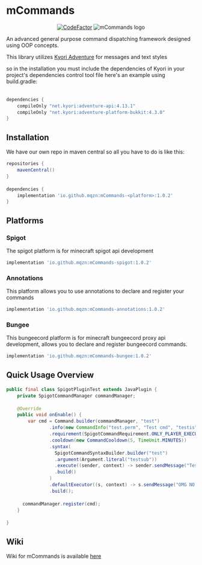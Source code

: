 # mCommands

<div align="center">
  <a href="https://www.codefactor.io/repository/github/mqzn/mcommands"><img src="https://www.codefactor.io/repository/github/mqzn/mcommands/badge" alt="CodeFactor" /></a> 
  <img src="![img.png](img.png)" alt="mCommands logo">
</div>


An advanced general purpose command dispatching framework
designed using OOP concepts.

This library utilizes [Kyori Adventure](https://github.com/KyoriPowered/adventure) for
messages and text styles

so in the installation you must include the dependencies of Kyori in your project's dependencies control tool file
here's an example using build.gradle:

```gradle

dependencies {
    compileOnly "net.kyori:adventure-api:4.13.1"
    compileOnly "net.kyori:adventure-platform-bukkit:4.3.0"
}

```

## Installation

We have our own repo in maven central
so all you have to do is like this:

```gradle 
repositories {
    mavenCentral()
}

dependencies {
    implementation 'io.github.mqzn:mCommands-<platform>:1.0.2'
}
```

## Platforms

### Spigot

The spigot platform is for minecraft spigot api development

```gradle
implementation 'io.github.mqzn:mCommands-spigot:1.0.2'
```

### Annotations

This platform allows you to use annotations to declare and register your commands

```gradle
implementation 'io.github.mqzn:mCommands-annotations:1.0.2'
```

### Bungee

This bungeecord platform is for minecraft bungeecord proxy api development, allows you
to declare and register bungeecord commands.

```gradle
implementation 'io.github.mqzn:mCommands-bungee:1.0.2'
```

## Quick Usage Overview
```java
public final class SpigotPluginTest extends JavaPlugin {
	private SpigotCommandManager commandManager;
	
    @Override
	public void onEnable() {
	    var cmd = Command.builder(commandManager, "test")
				.info(new CommandInfo("test.perm", "Test cmd", "testis"))
				.requirement(SpigotCommandRequirement.ONLY_PLAYER_EXECUTABLE)
				.cooldown(new CommandCooldown(5, TimeUnit.MINUTES))
				.syntax(
				  SpigotCommandSyntaxBuilder.builder("test")
				  .argument(Argument.literal("testsub"))
                  .execute((sender, context) -> sender.sendMessage("Test sub works !"))
                  .build()
                )
				.defaultExecutor((s, context) -> s.sendMessage("OMG NO ARGS !"))
				.build();
      
      commandManager.register(cmd);
    }
	
}


```

## Wiki

Wiki for mCommands is available [here](https://github.com/Mqzn/mCommands/wiki)

